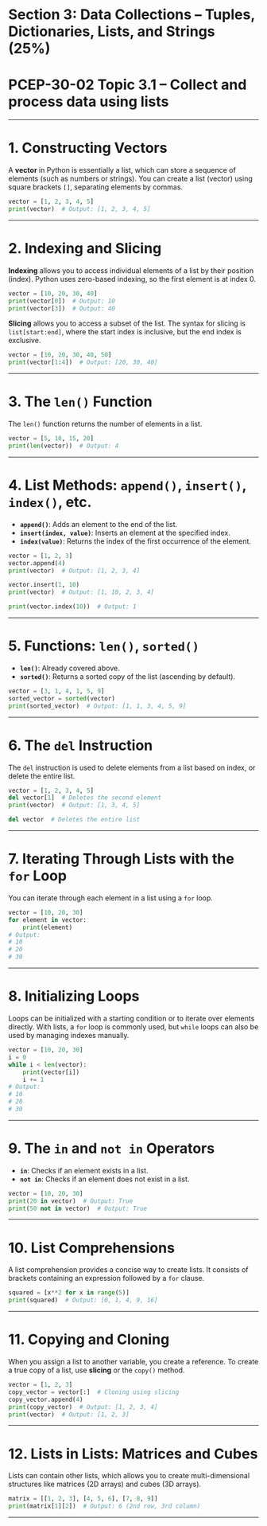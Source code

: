 # **Section** 3:  Data Collections – Tuples, Dictionaries, Lists, and Strings (25%)
# PCEP-30-02 Topic 3.1 – Collect and process data using lists

---

# 1. Constructing Vectors

A **vector** in Python is essentially a list, which can store a sequence of elements (such as numbers or strings). You can create a list (vector) using square brackets `[]`, separating elements by commas.


```python title="Example"
vector = [1, 2, 3, 4, 5]
print(vector)  # Output: [1, 2, 3, 4, 5]
```

---

# 2. Indexing and Slicing

**Indexing** allows you to access individual elements of a list by their position (index). Python uses zero-based indexing, so the first element is at index 0.


```python title="Example"
vector = [10, 20, 30, 40]
print(vector[0])  # Output: 10
print(vector[3])  # Output: 40
```

**Slicing** allows you to access a subset of the list. The syntax for slicing is `list[start:end]`, where the start index is inclusive, but the end index is exclusive.


```python title="Example"
vector = [10, 20, 30, 40, 50]
print(vector[1:4])  # Output: [20, 30, 40]
```

---

# 3. The `len()` Function

The `len()` function returns the number of elements in a list.


```python title="Example"
vector = [5, 10, 15, 20]
print(len(vector))  # Output: 4
```

---

# 4. List Methods: `append()`, `insert()`, `index()`, etc.

- **`append()`**: Adds an element to the end of the list.
- **`insert(index, value)`**: Inserts an element at the specified index.
- **`index(value)`**: Returns the index of the first occurrence of the element.


```python title="Example"
vector = [1, 2, 3]
vector.append(4)
print(vector)  # Output: [1, 2, 3, 4]

vector.insert(1, 10)
print(vector)  # Output: [1, 10, 2, 3, 4]

print(vector.index(10))  # Output: 1
```

---

# 5. Functions: `len()`, `sorted()`

- **`len()`**: Already covered above.
- **`sorted()`**: Returns a sorted copy of the list (ascending by default).


```python title="Example"
vector = [3, 1, 4, 1, 5, 9]
sorted_vector = sorted(vector)
print(sorted_vector)  # Output: [1, 1, 3, 4, 5, 9]
```

---

# 6. The `del` Instruction

The `del` instruction is used to delete elements from a list based on index, or delete the entire list.


```python title="Example"
vector = [1, 2, 3, 4, 5]
del vector[1]  # Deletes the second element
print(vector)  # Output: [1, 3, 4, 5]

del vector  # Deletes the entire list
```

---

# 7. Iterating Through Lists with the `for` Loop

You can iterate through each element in a list using a `for` loop.


```python title="Example"
vector = [10, 20, 30]
for element in vector:
    print(element)
# Output:
# 10
# 20
# 30
```

---

# 8. Initializing Loops

Loops can be initialized with a starting condition or to iterate over elements directly. With lists, a `for` loop is commonly used, but `while` loops can also be used by managing indexes manually.


```python title="Example"
vector = [10, 20, 30]
i = 0
while i < len(vector):
    print(vector[i])
    i += 1
# Output:
# 10
# 20
# 30
```

---

# 9. The `in` and `not in` Operators

- **`in`**: Checks if an element exists in a list.
- **`not in`**: Checks if an element does not exist in a list.


```python title="Example"
vector = [10, 20, 30]
print(20 in vector)  # Output: True
print(50 not in vector)  # Output: True
```

---

# 10. List Comprehensions

A list comprehension provides a concise way to create lists. It consists of brackets containing an expression followed by a `for` clause.


```python title="Example"
squared = [x**2 for x in range(5)]
print(squared)  # Output: [0, 1, 4, 9, 16]
```

---

# 11. Copying and Cloning

When you assign a list to another variable, you create a reference. To create a true copy of a list, use **slicing** or the `copy()` method.


```python title="Example"
vector = [1, 2, 3]
copy_vector = vector[:]  # Cloning using slicing
copy_vector.append(4)
print(copy_vector)  # Output: [1, 2, 3, 4]
print(vector)  # Output: [1, 2, 3]
```

---

# 12. Lists in Lists: Matrices and Cubes

Lists can contain other lists, which allows you to create multi-dimensional structures like matrices (2D arrays) and cubes (3D arrays).


```python title="Example"
matrix = [[1, 2, 3], [4, 5, 6], [7, 8, 9]]
print(matrix[1][2])  # Output: 6 (2nd row, 3rd column)
```

---